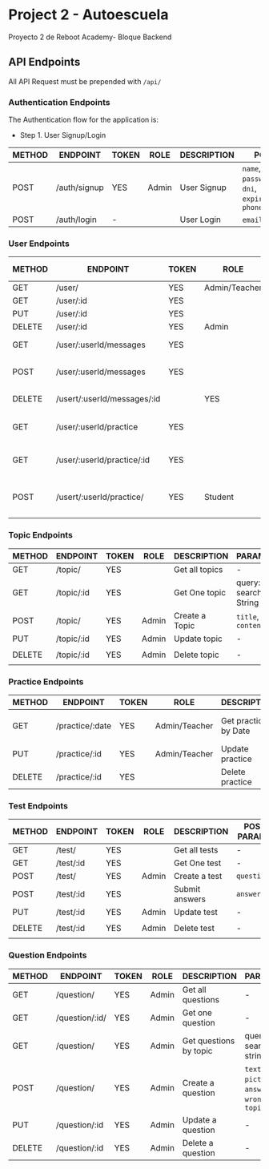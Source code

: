 # Project 2 - Autoescuela
Proyecto 2 de Reboot Academy- Bloque Backend

## API Endpoints

All API Request must be prepended with `/api/`


### Authentication Endpoints

The Authentication flow for the application is:

- Step 1. User Signup/Login

METHOD | ENDPOINT         | TOKEN |ROLE| DESCRIPTION              | POST PARAMS                                     | RETURNS
-------|------------------|-------|----|----------------------|-------------------------------------------------|--------------------
POST   | /auth/signup     | YES    |Admin|User Signup              | `name`, `lastName`, `email`, `password`, `address`, `dni`, `expireDate`,`birthDate`, `phone`  | `token`
POST   | /auth/login      | -     |      |User Login               | `email`, `password`                             | `token`

### User Endpoints
METHOD | ENDPOINT         | TOKEN |ROLE| DESCRIPTION              | POST PARAMS                                     | RETURNS
-------|------------------|-------|----|----------------------|-------------------------------------------------|--------------------
GET   | /user/     | YES     |Admin/Teacher|Get all users            | -  | `profile`
GET   | /user/:id     | YES    | | Get one user            | -  | `profilet`
PUT   | /user/:id     | YES     || Update user            | -  | `profile`
DELETE  | /user/:id     | YES  |  Admin|  Delete user             | -  | `student deleted`
GET   | /user/:userId/messages     | YES   |  | Check Messages            | - | messages
POST   | /user/:userId/messages     | YES  |   | Send Message              | `text`, `toTeacher`  | Message sent to `toTeacher.email`
DELETE   | /usert/:userId/messages/:id |    | YES     | Delete Message              |`messageId`   | Message deleted
GET   | /user/:userId/practice   | YES  |   | Get all practices by userId        | query: search String  | `practice`
GET   | /user/:userId/practice/:id   | YES  |   | Get one practice for a userId        | query: search String  | `practice`
POST   | /usert/:userId/practice/     | YES |Student| Create a practice         | `student`, `startTime`, `finishTime`, `date` | `practice`


### Topic Endpoints
METHOD | ENDPOINT         | TOKEN |ROLE| DESCRIPTION              | PARAMS                                     | RETURNS
-------|------------------|-------|-----|---------------------|-------------------------------------------------|--------------------
GET   | /topic/     | YES     |     |Get all topics           | -  | `topics`
GET   | /topic/:id     | YES  |   | Get One topic          | query: search String  | `topic`
POST   | /topic/     | YES    |Admin | Create a Topic         | `title`, `content`  | `topic`
PUT   | /topic/:id     | YES  |Admin   | Update topic              | -  | `topic`
DELETE  | /topic/:id     | YES |Admin    | Delete topic              | -  | `Topic deleted`

### Practice Endpoints

METHOD | ENDPOINT         | TOKEN |ROLE| DESCRIPTION              | PARAMS                                     | RETURNS
-------|------------------|-------|-----|---------------------|-------------------------------------------------|--------------------
GET   | /practice/:date    | YES  |Admin/Teacher| Get practices by Date         | query: search Date  | `practice`
PUT   | /practice/:id     | YES   |Admin/Teacher| Update practice              | -  | `practice updated`
DELETE   | /practice/:id     | YES |     | Delete practice              | -  | `practice deleted`


### Test Endpoints
METHOD | ENDPOINT         | TOKEN | ROLE| DESCRIPTION              | POST PARAMS                                     | RETURNS
-------|------------------|-------|-----|--------------------------|-------------------------------------------------|--------------------
GET   | /test/     | YES     | | Get all tests           | -  | `tests`
GET   | /test/:id     | YES     | | Get One test        | -  | `test`
POST   | /test/     | YES     | Admin |Create a test         | `questions`  | `test`
POST   | /test/:id     | YES     | | Submit answers        | `answers`  | `results`
PUT   | /test/:id     | YES     | Admin |Update test             | -  | `test`
DELETE  | /test/:id     | YES     | Admin |Delete test            | -  | `Test deleted`

### Question Endpoints
METHOD | ENDPOINT         | TOKEN |ROLE| DESCRIPTION              | PARAMS                                     | RETURNS
-------|------------------|-------|----|--------------------------|-------------------------------------------------|--------------------
GET   | /question/     | YES     | Admin | Get all questions           | -  | `questions`
GET   | /question/:id/     | YES     | Admin | Get one question           | -  | `question`
GET   | /question/      | YES | Admin | Get questions by topic      | query: search string  | `questions`
POST   | /question/     | YES     | Admin | Create a question        | `text`, `picture`, `answer`, `wrong`, `topic` | `question`
PUT   | /question/:id     | YES     | Admin |Update a question            | -  | `question`
DELETE  | /question/:id     | YES     | Admin |Delete a question            | -  | `Question deleted`

